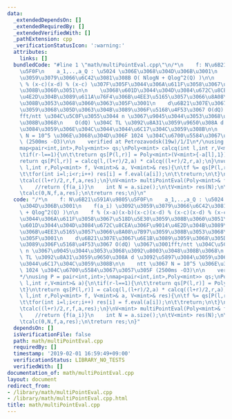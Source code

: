 ```yaml
---
data:
  _extendedDependsOn: []
  _extendedRequiredBy: []
  _extendedVerifiedWith: []
  _pathExtension: cpp
  _verificationStatusIcon: ':warning:'
  attributes:
    links: []
  bundledCode: "#line 1 \"math/multiPointEval.cpp\"\n/*\n    f: N\u6B21\u591A\u9805\
    \u5F0F\n    a_1,..,a_Q : \u5024 \u306E\u3068\u304D\u306B\u3001\n    f(a_i) \u3092\
    \u3059\u3079\u3066\u6C42\u3081\u308B O( NlogN + Qlog^2(Q) )\n\n    f % (x-a)(x-b)(x-c)(x-d)\
    \ % (x-c)(x-d) % (x-c) \u307F\u305F\u3044\u306A\u611F\u3058\u3067\u518D\u5E30\u3059\
    \u308B\u3060\u3051\n\n    \u3068\u601D\u3044\u304D\u3084\u672C\u8CEA\u306F\u9014\
    \u4E2D\u304B\u3089\u611A\u76F4\u306B\u4EE3\u5165\u3057\u3066\u8A08\u7B97\u3059\
    \u308B\u3053\u3068\u3060\u3063\u305F\u3001\n    d\u6B21\u307E\u3067\u6E1B\u3089\
    \u3059\u3068\u305D\u3063\u304B\u3089\u306F\u5168\u4F53\u3067 O(dQ) \u3067\u3001\
    fft/ntt \u304C\u5C0F\u3055\u3044 n \u3067\u9045\u3044\u3053\u3068\u3092\u8003\u3048\
    \u308B\u3068\n    O(dQ) \u304C TL \u3092\u8A31\u3059\u9650\u308A d \u3092\u5897\
    \u3084\u3059\u306E\u304C\u3044\u3044\u6C17\u304C\u3059\u308B\n\n    ntt \u3067\
    \ N = 10^5 \u306E\u3068\u304D\u306F 1024 \u304C\u6700\u5584\u3067\u3057\u305F\
    \ (2500ms -O3)\n\n    verified at Petrozavodsk(19w)/1/I\n*/\nusing P = pair<int,int>;\n\
    map<pair<int,int>,Poly<mint>> qs;\nPoly<mint> calcq(int l,int r,V<mint>& a){\n\
    \tif(r-l==1){\n\t\treturn qs[P(l,r)] = Poly<mint>(V<mint>{-a[l],1});\n\t}\n\t\
    return qs[P(l,r)] = calcq(l,(l+r)/2,a) * calcq((l+r)/2,r,a);\n}\nvoid calc(int\
    \ l,int r,Poly<mint> f, V<mint>& a, V<mint>& res){\n\tf %= qs[P(l,r)];\n\tif(r-l<=1024){\n\
    \t\tfor(int i=l;i<r;i++) res[i] = f.eval(a[i]);\n\t\treturn;\n\t}\n\tcalc(l,(l+r)/2,f,a,res);\n\
    \tcalc((l+r)/2,r,f,a,res);\n}\nV<mint> multiPointEval(Poly<mint>& f,V<mint> a){\
    \    //return {f(a_i)}\n    int N = a.size();\n\tV<mint> res(N);\n\tcalcq(0,N,a);\n\
    \tcalc(0,N,f,a,res);\n\treturn res;\n}\n"
  code: "/*\n    f: N\u6B21\u591A\u9805\u5F0F\n    a_1,..,a_Q : \u5024 \u306E\u3068\
    \u304D\u306B\u3001\n    f(a_i) \u3092\u3059\u3079\u3066\u6C42\u3081\u308B O( NlogN\
    \ + Qlog^2(Q) )\n\n    f % (x-a)(x-b)(x-c)(x-d) % (x-c)(x-d) % (x-c) \u307F\u305F\
    \u3044\u306A\u611F\u3058\u3067\u518D\u5E30\u3059\u308B\u3060\u3051\n\n    \u3068\
    \u601D\u3044\u304D\u3084\u672C\u8CEA\u306F\u9014\u4E2D\u304B\u3089\u611A\u76F4\
    \u306B\u4EE3\u5165\u3057\u3066\u8A08\u7B97\u3059\u308B\u3053\u3068\u3060\u3063\
    \u305F\u3001\n    d\u6B21\u307E\u3067\u6E1B\u3089\u3059\u3068\u305D\u3063\u304B\
    \u3089\u306F\u5168\u4F53\u3067 O(dQ) \u3067\u3001fft/ntt \u304C\u5C0F\u3055\u3044\
    \ n \u3067\u9045\u3044\u3053\u3068\u3092\u8003\u3048\u308B\u3068\n    O(dQ) \u304C\
    \ TL \u3092\u8A31\u3059\u9650\u308A d \u3092\u5897\u3084\u3059\u306E\u304C\u3044\
    \u3044\u6C17\u304C\u3059\u308B\n\n    ntt \u3067 N = 10^5 \u306E\u3068\u304D\u306F\
    \ 1024 \u304C\u6700\u5584\u3067\u3057\u305F (2500ms -O3)\n\n    verified at Petrozavodsk(19w)/1/I\n\
    */\nusing P = pair<int,int>;\nmap<pair<int,int>,Poly<mint>> qs;\nPoly<mint> calcq(int\
    \ l,int r,V<mint>& a){\n\tif(r-l==1){\n\t\treturn qs[P(l,r)] = Poly<mint>(V<mint>{-a[l],1});\n\
    \t}\n\treturn qs[P(l,r)] = calcq(l,(l+r)/2,a) * calcq((l+r)/2,r,a);\n}\nvoid calc(int\
    \ l,int r,Poly<mint> f, V<mint>& a, V<mint>& res){\n\tf %= qs[P(l,r)];\n\tif(r-l<=1024){\n\
    \t\tfor(int i=l;i<r;i++) res[i] = f.eval(a[i]);\n\t\treturn;\n\t}\n\tcalc(l,(l+r)/2,f,a,res);\n\
    \tcalc((l+r)/2,r,f,a,res);\n}\nV<mint> multiPointEval(Poly<mint>& f,V<mint> a){\
    \    //return {f(a_i)}\n    int N = a.size();\n\tV<mint> res(N);\n\tcalcq(0,N,a);\n\
    \tcalc(0,N,f,a,res);\n\treturn res;\n}"
  dependsOn: []
  isVerificationFile: false
  path: math/multiPointEval.cpp
  requiredBy: []
  timestamp: '2019-02-01 16:59:49+09:00'
  verificationStatus: LIBRARY_NO_TESTS
  verifiedWith: []
documentation_of: math/multiPointEval.cpp
layout: document
redirect_from:
- /library/math/multiPointEval.cpp
- /library/math/multiPointEval.cpp.html
title: math/multiPointEval.cpp
---
```

